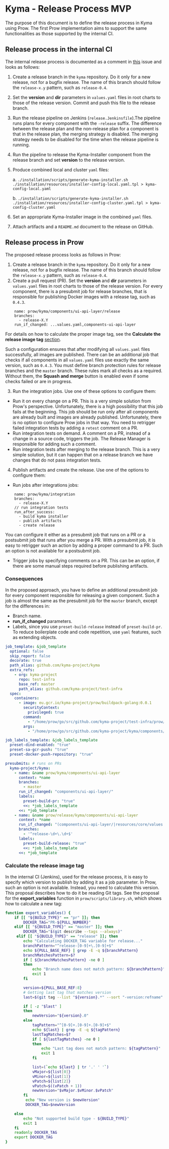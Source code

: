 # Kyma - Release Process MVP

The purpose of this document is to define the release process in Kyma using Prow.
The first Prow implementation aims to support the same functionalities as those supported by the internal CI.

## Release process in the internal CI

The internal release process is documented as a comment in [this](https://github.com/kyma-project/community/issues/105) issue and looks as follows:

1. Create a release branch in the `kyma` repository. Do it only for a new release, not for a bugfix release.
   The name of this branch should follow the `release-x.y` pattern, such as `release-0.4`.
2. Set the **version** and **dir** parameters in `values.yaml` files in root charts to those of the release version.
   Commit and push this file to the release branch.
3. Run the release pipeline on Jenkins (`release.Jenkinsfile`).The pipeline runs plans for every component with the `-release` suffix.
   The difference between the release plan and the non-release plan for a component is that in the release plan, the merging strategy is disabled. The merging strategy needs to be disabled for the time when the release pipeline is running.
4. Run the pipeline to release the Kyma-Installer component from the release branch and set **version** to the release version.
5. Produce combined local and cluster `yaml` files:

   a. `./installation/scripts/generate-kyma-installer.sh ./installation/resources/installer-config-local.yaml.tpl > kyma-config-local.yaml`

   b. `./installation/scripts/generate-kyma-installer.sh ./installation/resources/installer-config-cluster.yaml.tpl > kyma-config-cluster.yaml`

6. Set an appropriate Kyma-Installer image in the combined `yaml` files.
7. Attach artifacts and a `README.md` document to the release on GitHub.

## Release process in Prow

The proposed release process looks as follows in Prow:

1.  Create a release branch in the `kyma` repository. Do it only for a new release, not for a bugfix release.
    The name of this branch should follow the `release-x.y` pattern, such as `release-0.4`.
2.  Create a pull request (PR). Set the **version** and **dir** parameters in `values.yaml` files in root charts to those of the release version.
    For every component, there is a presubmit job for release branches, that is responsible for publishing Docker images with a release tag, such as `0.4.3`.

```
    name: prow/kyma/components/ui-api-layer/release
    branches:
      - release-X.Y
    run_if_changed: ...values.yaml,components-ui-api-layer
```

For details on how to calculate the proper image tag, see the **Calculate the release image tag** [section](#calculate-the-release-image-tag).

Such a configuration ensures that after modifying all `values.yaml` files successfully, all images are published.
There can be an additional job that checks if all components in all `values.yaml` files use exactly the same version, such as `0.4.3`.
You must define branch protection rules for release branches and the `master` branch. These rules mark all checks as a required.
Without them, the **Squash and merge** button is enabled even if some checks failed or are in progress.

3. Run the integration jobs. Use one of these options to configure them:

- Run it on every change on a PR. This is a very simple solution from Prow's perspective. Unfortunately, there is a high possibility that this job fails at the beginning.
  This job should be run only after all
  components are already built and images are already published. Unfortunately, there is no option to configure Prow jobs in that way.
  You need to retrigger failed integration tests by adding a `retest` comment on a PR.
- Run integration tests on demand. A comment on a PR, instead of a change in a source code, triggers the job.
  The Release Manager is responsible for adding such a comment.
- Run integration tests after merging to the release branch. This is a very simple solution, but it can happen that on a release branch we have changes
  that do not pass integration tests.

4. Publish artifacts and create the release. Use one of the options to configure them:

- Run jobs after integrations jobs:

```
    name: prow/kyma/integration
    branches:
      - release-X.Y
    // run integration tests
    run_after_success:
      - build kyma installer
      - publish artifacts
      - create release
```

You can configure it either as a presubmit job that runs on a PR or a postsubmit job that runs after you merge a PR.
With a presubmit job, it is easy to retrigger such an action by adding a proper command to a PR. Such an option is not available for
a postsubmit job.

- Trigger jobs by specifying comments on a PR. This can be an option, if there are some manual steps required before publishing artifacts.

### Consequences

In the proposed approach, you have to define an additional presubmit job for every component responsible for releasing a given component.
Such a job is almost the same as the presubmit job for the `master` branch, except for the differences in:

- Branch name.
- **run_if_changed** parameters.
- Labels, since you use `preset-build-release` instead of `preset-build-pr`.
  To reduce boilerplate code and code repetition, use `yaml` features, such as extending objects.

```yaml
job_template: &job_template
  optional: false
  skip_report: false
  decorate: true
  path_alias: github.com/kyma-project/kyma
  extra_refs:
    - org: kyma-project
      repo: test-infra
      base_ref: master
      path_alias: github.com/kyma-project/test-infra
  spec:
    containers:
      - image: eu.gcr.io/kyma-project/prow/buildpack-golang:0.0.1
        securityContext:
          privileged: true
        command:
          - "/home/prow/go/src/github.com/kyma-project/test-infra/prow/scripts/build.sh"
        args:
          - "/home/prow/go/src/github.com/kyma-project/kyma/components/ui-api-layer"

job_labels_template: &job_labels_template
  preset-dind-enabled: "true"
  preset-sa-gcr-push: "true"
  preset-docker-push-repository: "true"

presubmits: # runs on PRs
  kyma-project/kyma:
    - name: &name prow/kyma/components/ui-api-layer
      context: *name
      branches:
        - master
      run_if_changed: "components/ui-api-layer/"
      labels:
        preset-build-pr: "true"
        <<: *job_labels_template
      <<: *job_template
    - name: &name prow/release/kyma/components/ui-api-layer
      context: *name
      run_if_changed: "(components/ui-api-layer/|resources/core/values.yaml)"
      branches:
        - '^release-\d+\.\d+$'
      labels:
        preset-build-release: "true"
        <<: *job_labels_template
      <<: *job_template
```

### Calculate the release image tag

In the internal CI (Jenkins), used for the release process, it is easy to specify which version to publish by adding it as a job parameter.
In Prow, such an option is not available. Instead, you need to calculate this version. This proposal describes how to do it be reading Git tags.
See the proposal for the **export_variables** function in `prow/scripts/library.sh`, which shows how to calculate a new tag:

```bash
function export_variables() {
    if [[ "${BUILD_TYPE}" == "pr" ]]; then
        DOCKER_TAG="PR-${PULL_NUMBER}"
    elif [[ "${BUILD_TYPE}" == "master" ]]; then
        DOCKER_TAG="$(git describe --tags --always)"
     elif [[ "${BUILD_TYPE}" == "release" ]]; then
        echo "Calculating DOCKER_TAG variable for release..."
        branchPattern="^release-[0-9]+\.[0-9]+$"
        echo ${PULL_BASE_REF} | grep -E -q ${branchPattern}
        branchMatchesPattern=$?
        if [ ${branchMatchesPattern} -ne 0 ]
        then
            echo "Branch name does not match pattern: ${branchPattern}"
            exit 1
        fi

        version=${PULL_BASE_REF:8}
        # Getting last tag that matches version
        last=$(git tag --list "${version}.*" --sort "-version:refname" | head -1)

        if [ -z "$last" ]
        then
            newVersion="${version}.0"
        else
            tagPattern="^[0-9]+.[0-9]+.[0-9]+$"
            echo ${last} | grep -E -q ${tagPattern}
            lastTagMatches=$?
            if [ ${lastTagMatches} -ne 0 ]
            then
                echo "Last tag does not match pattern: ${tagPattern}"
                exit 1
            fi

            list=(`echo ${last} | tr '.' ' '`)
            vMajor=${list[0]}
            vMinor=${list[1]}
            vPatch=${list[2]}
            vPatch=$((vPatch + 1))
            newVersion="$vMajor.$vMinor.$vPatch"
        fi
         echo "New version is $newVersion"
         DOCKER_TAG=$newVersion

    else
        echo "Not supported build type - ${BUILD_TYPE}"
        exit 1
    fi
    readonly DOCKER_TAG
    export DOCKER_TAG
}
```

